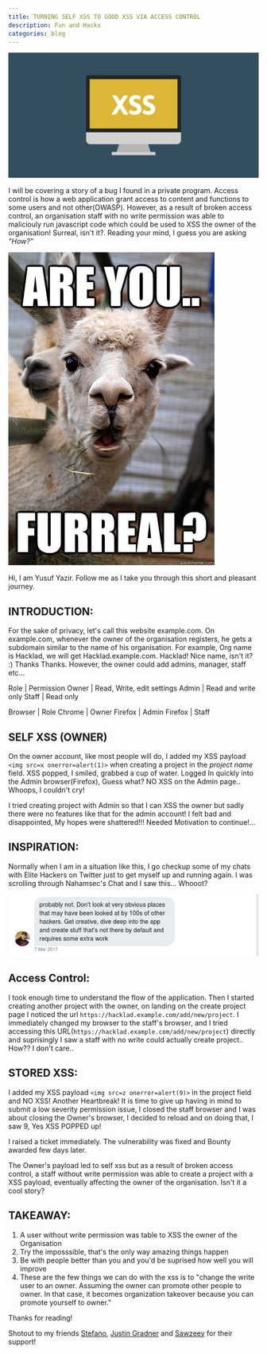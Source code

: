 ```yaml
---
title: TURNING SELF XSS TO GOOD XSS VIA ACCESS CONTROL
description: Fun and Hacks
categories: blog
---
```

![xss](/images/xss.png)

I will be covering a story of a bug I found in a private program. Access control is how a web application grant access to content and functions to some users and not other(OWASP). However, as a result of broken access control, an organisation staff with no write permission was able to maliciouly run javascript code which could be used to XSS the owner of the organisation! Surreal, isn't it?. Reading your mind, I guess you are asking *"How?"*

![forreal](/images/forreal.jpg)

Hi, I am Yusuf Yazir. Follow me as I take you through this short and pleasant journey.

## INTRODUCTION:

For the sake of privacy, let's call this website example.com. On example.com, whenever the owner of the organisation registers, he gets a subdomain similar to the name of his organisation. For example, Org name is Hacklad, we will get Hacklad.example.com. Hacklad! Nice name, isn't it? :) Thanks Thanks. However, the owner could add admins, manager, staff etc...


Role | Permission
Owner | Read, Write, edit settings
Admin | Read and write only
Staff | Read only

Browser | Role
Chrome | Owner 
Firefox | Admin
Firefox | Staff

## SELF XSS (OWNER)

On the owner account, like most people will do, I added my XSS payload `<img src=x onerror=alert(1)>` when creating a project in the *project name* field. XSS popped, I smiled, grabbed a cup of water. Logged In quickly into the Admin browser(Firefox), Guess what? NO XSS on the Admin page.. Whoops, I couldn't cry! 

I tried creating project with Admin so that I can XSS the owner but sadly there were no features like that for the admin account! I felt bad and disappointed, My hopes were shattered!!! Needed Motivation to continue!...


## INSPIRATION: 

Normally when I am in a situation like this, I go checkup some of my chats with Elite Hackers on Twitter just to get myself up and running again. I was scrolling through Nahamsec's Chat and I saw this... Whooot? 

![Nahamsec](/images/nahamsec.png)

## Access Control:

I took enough time to understand the flow of the application. Then I started creating another project with the owner, on landing on the create project page I noticed the url ```https://hacklad.example.com/add/new/project```. I immediately changed my browser to the staff's browser, and I tried accessing this URL(```https://hacklad.example.com/add/new/project```) directly and suprisingly I saw a staff with no write could actually create project.. How?? I don't care..

## STORED XSS:

I added my XSS payload `<img src=z onerror=alert(9)>` in the project field and NO XSS! Another Heartbreak! It is time to give up having in mind to submit a low severity permission issue, I closed the staff browser and I was about closing the Owner's browser, I decided to reload and on doing that, I saw 9, Yes XSS POPPED up!

I raised a ticket immediately. The vulnerability was fixed and Bounty awarded few days later.

The Owner's payload led to self xss but as a result of broken access control, a staff without write permission was able to create a project with a XSS payload, eventually affecting the owner of the organisation. Isn't it a cool story? 

## TAKEAWAY:

1. A user without write permission was table to XSS the owner of the Organisation
2. Try the imposssible, that's the only way amazing things happen
3. Be with people better than you and you'd be suprised how well you will improve
4. These are the few things we can do with the xss is to "change the write user to an owner. Assuming the owner can promote other people to owner. In that case, it becomes organization takeover because you can promote yourself to owner."

Thanks for reading!


Shotout to my friends [Stefano](https://twitter.com/stefanohablando), [Justin Gradner](https://twitter.com/Rhynorater) and [Sawzeey](https://twitter.com/_sawzeeyy) for their support!

